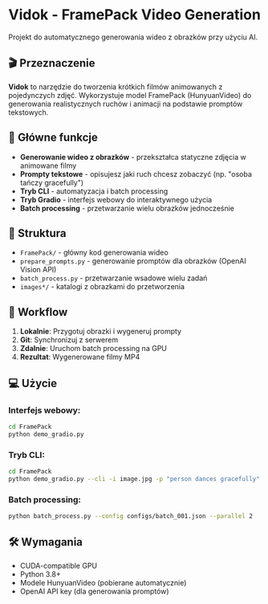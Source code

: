 # Vidok - FramePack Video Generation

Projekt do automatycznego generowania wideo z obrazków przy użyciu AI.

## 🎬 Przeznaczenie

**Vidok** to narzędzie do tworzenia krótkich filmów animowanych z pojedynczych zdjęć. Wykorzystuje model FramePack (HunyuanVideo) do generowania realistycznych ruchów i animacji na podstawie promptów tekstowych.

## 🚀 Główne funkcje

- **Generowanie wideo z obrazków** - przekształca statyczne zdjęcia w animowane filmy
- **Prompty tekstowe** - opisujesz jaki ruch chcesz zobaczyć (np. "osoba tańczy gracefully")
- **Tryb CLI** - automatyzacja i batch processing
- **Tryb Gradio** - interfejs webowy do interaktywnego użycia
- **Batch processing** - przetwarzanie wielu obrazków jednocześnie

## 📁 Struktura

- `FramePack/` - główny kod generowania wideo
- `prepare_prompts.py` - generowanie promptów dla obrazków (OpenAI Vision API)
- `batch_process.py` - przetwarzanie wsadowe wielu zadań
- `images*/` - katalogi z obrazkami do przetworzenia

## 🔄 Workflow

1. **Lokalnie**: Przygotuj obrazki i wygeneruj prompty
2. **Git**: Synchronizuj z serwerem
3. **Zdalnie**: Uruchom batch processing na GPU
4. **Rezultat**: Wygenerowane filmy MP4

## 💻 Użycie

### Interfejs webowy:
```bash
cd FramePack
python demo_gradio.py
```

### Tryb CLI:
```bash
cd FramePack  
python demo_gradio.py --cli -i image.jpg -p "person dances gracefully"
```

### Batch processing:
```bash
python batch_process.py --config configs/batch_001.json --parallel 2
```

## 🛠️ Wymagania

- CUDA-compatible GPU
- Python 3.8+
- Modele HunyuanVideo (pobierane automatycznie)
- OpenAI API key (dla generowania promptów)
